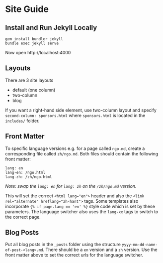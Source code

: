 # Site Guide

## Install and Run Jekyll Locally

```
gem install bundler jekyll
bundle exec jekyll serve
```
Now open http://localhost:4000


## Layouts

There are 3 site layouts

- default (one column)
- two-column
- blog

If you want a right-hand side element, use two-column layout and specify `second-column: sponsors.html` where `sponsors.html` is located in the `includes/` folder.

## Front Matter

To specific language versions e.g. for a page called `ngo.md`, create a corresponding file called `zh/ngo.md`. Both files should contain the following front matter:

```
lang: en
lang-en: /ngo.html
lang-zh: /zh/ngo.html
```

_Note: swap the `lang: en` for `lang: zh` on the `/zh/ngo.md` version._

This will set the correct `<html lang="en">` header and also the `<link rel="alternate" hreflang="zh-hant">` tags. Some templates also incorporate `{% if page.lang == 'en' %}` style code which is set by these parameters. The language switcher also uses the `lang-xx` tags to switch to the correct page.

## Blog Posts

Put all blog posts in the `_posts` folder using the structure `yyyy-mm-dd-name-of-post-<lang>.md`. There should be a `en` version and a `zh` version. Use the front matter above to set the correct urls for the language switcher.